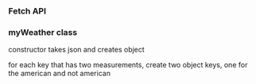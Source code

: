 ### Fetch API

### myWeather class

constructor takes json and creates object

for each key that has two measurements, create two object keys, one for the american and not american
